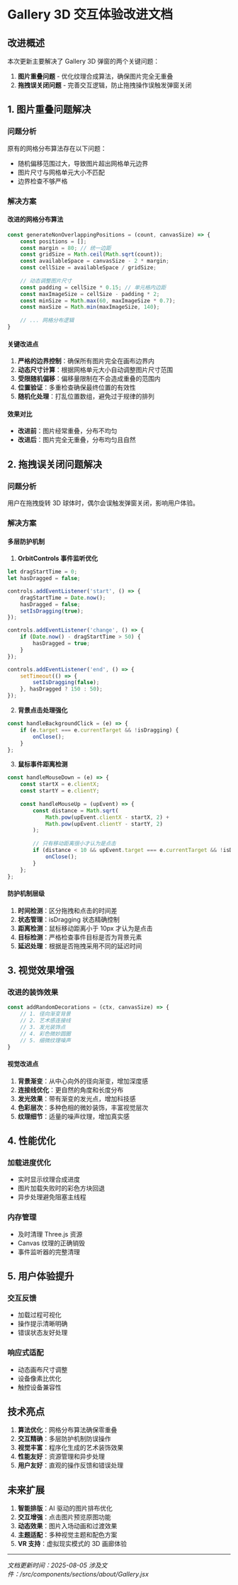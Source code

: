 # Gallery 3D 交互体验改进文档

## 改进概述

本次更新主要解决了 Gallery 3D 弹窗的两个关键问题：
1. **图片重叠问题** - 优化纹理合成算法，确保图片完全无重叠
2. **拖拽误关闭问题** - 完善交互逻辑，防止拖拽操作误触发弹窗关闭

## 1. 图片重叠问题解决

### 问题分析
原有的网格分布算法存在以下问题：
- 随机偏移范围过大，导致图片超出网格单元边界
- 图片尺寸与网格单元大小不匹配
- 边界检查不够严格

### 解决方案

#### 改进的网格分布算法
```javascript
const generateNonOverlappingPositions = (count, canvasSize) => {
    const positions = [];
    const margin = 80; // 统一边距
    const gridSize = Math.ceil(Math.sqrt(count));
    const availableSpace = canvasSize - 2 * margin;
    const cellSize = availableSpace / gridSize;
    
    // 动态调整图片尺寸
    const padding = cellSize * 0.15; // 单元格内边距
    const maxImageSize = cellSize - padding * 2;
    const minSize = Math.max(60, maxImageSize * 0.7);
    const maxSize = Math.min(maxImageSize, 140);
    
    // ... 网格分布逻辑
}
```

#### 关键改进点
1. **严格的边界控制**：确保所有图片完全在画布边界内
2. **动态尺寸计算**：根据网格单元大小自动调整图片尺寸范围
3. **受限随机偏移**：偏移量限制在不会造成重叠的范围内
4. **位置验证**：多重检查确保最终位置的有效性
5. **随机化处理**：打乱位置数组，避免过于规律的排列

#### 效果对比
- **改进前**：图片经常重叠，分布不均匀
- **改进后**：图片完全无重叠，分布均匀且自然

## 2. 拖拽误关闭问题解决

### 问题分析
用户在拖拽旋转 3D 球体时，偶尔会误触发弹窗关闭，影响用户体验。

### 解决方案

#### 多层防护机制

1. **OrbitControls 事件监听优化**
```javascript
let dragStartTime = 0;
let hasDragged = false;

controls.addEventListener('start', () => {
    dragStartTime = Date.now();
    hasDragged = false;
    setIsDragging(true);
});

controls.addEventListener('change', () => {
    if (Date.now() - dragStartTime > 50) {
        hasDragged = true;
    }
});

controls.addEventListener('end', () => {
    setTimeout(() => {
        setIsDragging(false);
    }, hasDragged ? 150 : 50);
});
```

2. **背景点击处理强化**
```javascript
const handleBackgroundClick = (e) => {
    if (e.target === e.currentTarget && !isDragging) {
        onClose();
    }
};
```

3. **鼠标事件距离检测**
```javascript
const handleMouseDown = (e) => {
    const startX = e.clientX;
    const startY = e.clientY;
    
    const handleMouseUp = (upEvent) => {
        const distance = Math.sqrt(
            Math.pow(upEvent.clientX - startX, 2) + 
            Math.pow(upEvent.clientY - startY, 2)
        );
        
        // 只有移动距离很小才认为是点击
        if (distance < 10 && upEvent.target === e.currentTarget && !isDragging) {
            onClose();
        }
    };
};
```

#### 防护机制层级
1. **时间检测**：区分拖拽和点击的时间差
2. **状态管理**：isDragging 状态精确控制
3. **距离检测**：鼠标移动距离小于 10px 才认为是点击
4. **目标检测**：严格检查事件目标是否为背景元素
5. **延迟处理**：根据是否拖拽采用不同的延迟时间

## 3. 视觉效果增强

### 改进的装饰效果
```javascript
const addRandomDecorations = (ctx, canvasSize) => {
    // 1. 径向渐变背景
    // 2. 艺术感连接线
    // 3. 发光装饰点
    // 4. 彩色微妙圆圈
    // 5. 细微纹理噪声
}
```

#### 视觉改进点
1. **背景渐变**：从中心向外的径向渐变，增加深度感
2. **连接线优化**：更自然的角度和长度分布
3. **发光效果**：带有渐变的发光点，增加科技感
4. **色彩层次**：多种色相的微妙装饰，丰富视觉层次
5. **纹理细节**：适量的噪声纹理，增加真实感

## 4. 性能优化

### 加载进度优化
- 实时显示纹理合成进度
- 图片加载失败时的彩色方块回退
- 异步处理避免阻塞主线程

### 内存管理
- 及时清理 Three.js 资源
- Canvas 纹理的正确销毁
- 事件监听器的完整清理

## 5. 用户体验提升

### 交互反馈
- 加载过程可视化
- 操作提示清晰明确
- 错误状态友好处理

### 响应式适配
- 动态画布尺寸调整
- 设备像素比优化
- 触控设备兼容性

## 技术亮点

1. **算法优化**：网格分布算法确保零重叠
2. **交互精确**：多层防护机制防误操作
3. **视觉丰富**：程序化生成的艺术装饰效果
4. **性能友好**：资源管理和异步处理
5. **用户友好**：直观的操作反馈和错误处理

## 未来扩展

1. **智能排版**：AI 驱动的图片排布优化
2. **交互增强**：点击图片预览原图功能
3. **动态效果**：图片入场动画和过渡效果
4. **主题适配**：多种视觉主题和配色方案
5. **VR 支持**：虚拟现实模式的 3D 画廊体验

---

*文档更新时间：2025-08-05*
*涉及文件：/src/components/sections/about/Gallery.jsx*

